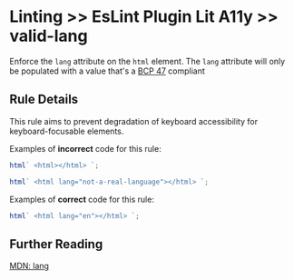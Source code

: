 # Linting >> EsLint Plugin Lit A11y >> valid-lang

Enforce the `lang` attribute on the `html` element.
The `lang` attribute will only be populated with a value that's a [BCP 47](https://www.ietf.org/rfc/bcp/bcp47.txt) compliant

## Rule Details

This rule aims to prevent degradation of keyboard accessibility for keyboard-focusable elements.

Examples of **incorrect** code for this rule:

```js
html` <html></html> `;
```

```js
html` <html lang="not-a-real-language"></html> `;
```

Examples of **correct** code for this rule:

```js
html` <html lang="en"></html> `;
```

## Further Reading

[MDN: lang](https://developer.mozilla.org/en-US/docs/Web/HTML/Global_attributes/lang)
